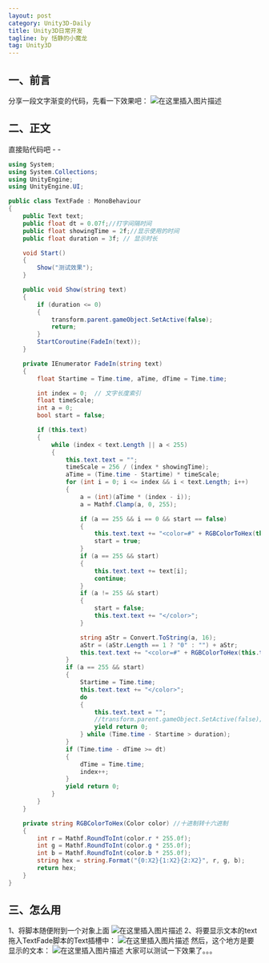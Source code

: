 ```yaml
---
layout: post
category: Unity3D-Daily
title: Unity3D日常开发
tagline: by 恬静的小魔龙
tag: Unity3D
---
```


## 一、前言
分享一段文字渐变的代码，先看一下效果吧：
![在这里插入图片描述](https://img-blog.csdnimg.cn/20190919172557838.gif)

## 二、正文
直接贴代码吧 - -

```csharp
using System;
using System.Collections;
using UnityEngine;
using UnityEngine.UI;

public class TextFade : MonoBehaviour
{
    public Text text;
    public float dt = 0.07f;//打字间隔时间
    public float showingTime = 2f;//显示使用的时间
    public float duration = 3f; // 显示时长

    void Start()
    {
        Show("测试效果");
    }

    public void Show(string text)
    {
        if (duration <= 0)
        {
            transform.parent.gameObject.SetActive(false);
            return;
        }
        StartCoroutine(FadeIn(text));
    }

    private IEnumerator FadeIn(string text)
    {
        float Startime = Time.time, aTime, dTime = Time.time;

        int index = 0;  // 文字长度索引
        float timeScale;
        int a = 0;
        bool start = false;

        if (this.text)
        {
            while (index < text.Length || a < 255)
            {
                this.text.text = "";
                timeScale = 256 / (index * showingTime);
                aTime = (Time.time - Startime) * timeScale;
                for (int i = 0; i <= index && i < text.Length; i++)
                {
                    a = (int)(aTime * (index - i));
                    a = Mathf.Clamp(a, 0, 255);

                    if (a == 255 && i == 0 && start == false)
                    {
                        this.text.text += "<color=#" + RGBColorToHex(this.text.color) + "ff>";
                        start = true;
                    }
                    if (a == 255 && start)
                    {
                        this.text.text += text[i];
                        continue;
                    }
                    if (a != 255 && start)
                    {
                        start = false;
                        this.text.text += "</color>";
                    }

                    string aStr = Convert.ToString(a, 16);
                    aStr = (aStr.Length == 1 ? "0" : "") + aStr;
                    this.text.text += "<color=#" + RGBColorToHex(this.text.color) + aStr + ">" + text[i] + "</color>";
                }
                if (a == 255 && start)
                {
                    Startime = Time.time;
                    this.text.text += "</color>";
                    do
                    {
                        this.text.text = "";
                        //transform.parent.gameObject.SetActive(false);
                        yield return 0;
                    } while (Time.time - Startime > duration);
                }
                if (Time.time - dTime >= dt)
                {
                    dTime = Time.time;
                    index++;
                }
                yield return 0;
            }
        }
    }

    private string RGBColorToHex(Color color) //十进制转十六进制
    {
        int r = Mathf.RoundToInt(color.r * 255.0f);
        int g = Mathf.RoundToInt(color.g * 255.0f);
        int b = Mathf.RoundToInt(color.b * 255.0f);
        string hex = string.Format("{0:X2}{1:X2}{2:X2}", r, g, b);
        return hex;
    }
}
```

## 三、怎么用
1、将脚本随便附到一个对象上面
![在这里插入图片描述](https://img-blog.csdnimg.cn/20190919172724654.png)
2、将要显示文本的text拖入TextFade脚本的Text插槽中：
![在这里插入图片描述](https://img-blog.csdnimg.cn/2019091917281011.png?x-oss-process=image/watermark,type_ZmFuZ3poZW5naGVpdGk,shadow_10,text_aHR0cHM6Ly9ibG9nLmNzZG4ubmV0L3E3NjQ0MjQ1Njc=,size_16,color_FFFFFF,t_70)
然后，这个地方是要显示的文本：
![在这里插入图片描述](https://img-blog.csdnimg.cn/20190919172842424.png)
大家可以测试一下效果了。。。
